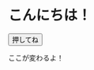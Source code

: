 <!DOCTYPE html>
<html lang="ja">
<head>
  <meta charset="UTF-8">
  <title>My Website</title>
  <!-- CSSファイルを読み込む -->
  <link rel="stylesheet" href="style.css">
</head>
<body>
  <h1>こんにちは！</h1>
  <button onclick="changeText()">押してね</button>
  <p id="output">ここが変わるよ！</p>

  <!-- JSファイルを読み込む -->
  <script src="script.js"></script>
</body>
</html>
